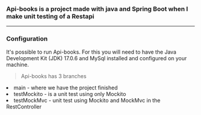 

<h3>Api-books is a project made with java and Spring Boot when I make unit testing of a Restapi </h3>

---

<h3> Configuration </h3>

It's possible to run Api-books. For this you will need to have the Java Development Kit (JDK) 17.0.6 and MySql installed and configured on your machine.

>Api-books has 3 branches

<li> main - where we have the project finished
<li> testMockito - is a unit test using only Mockito
<li> testMockMvc - unit test using Mockito and MockMvc in the RestController </li>

